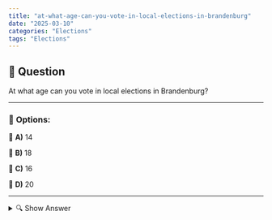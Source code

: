 ```yaml
---
title: "at-what-age-can-you-vote-in-local-elections-in-brandenburg"
date: "2025-03-10"
categories: "Elections"
tags: "Elections"
---
```


## 📌 **Question**

At what age can you vote in local elections in Brandenburg?



---

### 📝 **Options:**

🔘 **A)** 14

🔘 **B)** 18

🔘 **C)** 16

🔘 **D)** 20

---

<details>
  <summary>🔍 Show Answer</summary>

  <p>
💡  <b>Correct Answer:</b>  c
  </p>
  <p>
    📖<b>Explanation:</b>
    In Germany, voting ages vary depending on the type of election and the federal state. Brandenburg, as one of the 16 federal states, has specific regulations for local elections, which entitle citizens to participate in local politics. Local elections determine the composition of city and municipal councils, which make important decisions for the municipality. The right to vote is intended to ensure that young adults are involved in democratic processes at an early stage. Therefore, the minimum age for participation in these elections is set in Brandenburg.
  </p>
</details>
